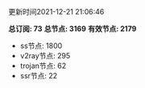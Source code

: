 更新时间2021-12-21 21:06:46

**总订阅: 73**
**总节点: 3169**
**有效节点: 2179**
- ss节点: 1800
- v2ray节点: 295
- trojan节点: 62
- ssr节点: 22
